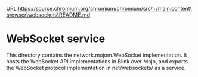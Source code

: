 URL:https://source.chromium.org/chromium/chromium/src/+/main:content\browser\websockets\README.md
# WebSocket service

This directory contains the network.mojom.WebSocket implementation. It hosts
the WebSocket API implementations in Blink over Mojo, and exports the WebSocket
protocol implementation in net/websockets/ as a service.
